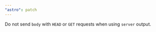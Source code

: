 ```yaml
---
"astro": patch
---
```


Do not send `body` with `HEAD` or `GET` requests when using `server` output.

